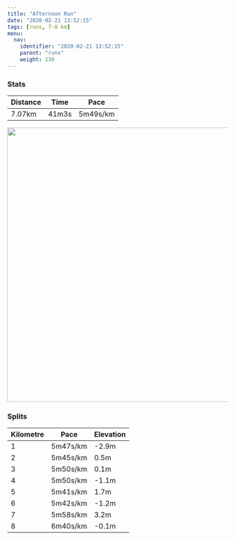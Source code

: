 ```yaml
---
title: "Afternoon Run"
date: "2020-02-21 13:52:15"
tags: [runs, 7-8 km]
menu:
  nav:
    identifier: "2020-02-21 13:52:15"
    parent: "runs"
    weight: 130
---
```


### Stats

| Distance | Time | Pace |
|----------|------|------|
|7.07km|41m3s|5m49s/km|

<img src='https://maps.googleapis.com/maps/api/staticmap?maptype=terrain&path=enc:wljeI~iyLj@@PCRLLRd@^HZHd@FdAFZ@n@?VIt@KfBKj@?`@J|@B^Aj@Gx@Bl@G^FFLf@bARP@JCRB\RXVT\v@rBLh@\v@^n@p@~@DPLNVLb@d@NV^t@b@^LVX|@f@lAVv@tAtEv@bDb@zBJ^hAvGRjB^zC`@rDBh@RxAV|Af@bEFx@A\GHQLECAGIk@EcA@GPz@f@pA?F@l@Gh@HjA?vACv@JhCRzAD~@MtBDbBEd@LpA?h@B\AVOn@M^ORDj@@~CIX[f@IPSN?t@NnBGr@On@IbBKz@Cj@?r@QvBGpEFhB?jBEfA@rBN`C?z@`@fG@hAPlBPlAr@`Eh@lBTlAf@|AT`@H^P\Jl@d@hBv@hBjBdDZz@f@h@l@z@zB|BRX@ZJNx@j@f@h@`@PRNn@XLJ^^^d@CBSEYMs@_@OOUa@OQ[Gc@Wa@Yw@{@WQk@q@m@eAm@{@O]OW]]y@iAoAcCe@qAWg@W{@KSEUB]U}@IUMu@U{@UyASq@c@qBYgBW}BQgCOmAAoAE[Me@ScB?cAMiC@o@CgBDyAAiA?e@Fq@?WLq@@a@DIHcADQCwBHc@CuA@QBsCBg@NaARWRcAr@iBF]@_@A]P{@L[I]a@u@UaA@_@LkABs@EcAQ]I]?eAReEE}@Bi@@}@Ce@@uACY_@_BCcBEYOq@Jh@NnABDPI?QEc@Qm@YqBc@_CIoAWmBWoCk@eDe@qDc@{Bi@oDqAyFgBuFk@_CUo@]_@e@s@c@c@g@a@gAwA{@gBi@_BWgAg@y@W[OIwAQYKGIESIKD_AGm@Jw@?_@CyAE_@LsBEy@Dq@Cq@CMSs@KUMQCIEBAJM@]a@K_@&key=AIzaSyBPVQ_iynBzLujdhfLzy8Z-5zczbktE55k&size=800x800&scale=2&markers=color:yellow|label:S|53.47036,-2.2648&markers=color:green|label:F|53.470099999999995,-2.2651300000000028' width='625' />

### Splits

| Kilometre | Pace | Elevation |
|------|------|-----------|
|1|5m47s/km|-2.9m|
|2|5m45s/km|0.5m|
|3|5m50s/km|0.1m|
|4|5m50s/km|-1.1m|
|5|5m41s/km|1.7m|
|6|5m42s/km|-1.2m|
|7|5m58s/km|3.2m|
|8|6m40s/km|-0.1m|
